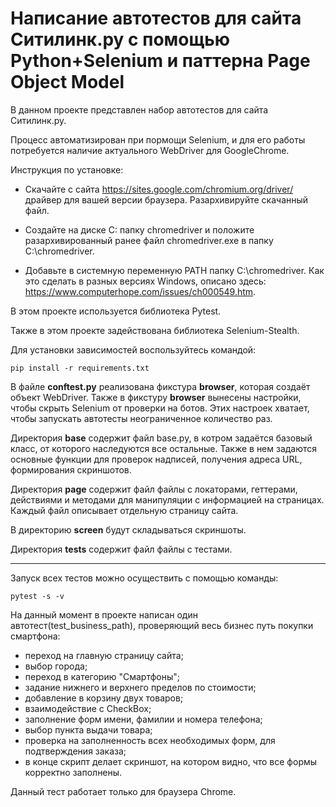 # Написание автотестов для сайта Ситилинк.ру с помощью Python+Selenium и паттерна Page Object Model

В данном проекте представлен набор автотестов для сайта Ситилинк.ру.

Процесс автоматизирован при пормощи Selenium, и для его работы потребуется наличие актуального WebDriver для GoogleChrome.

Инструкция по установке:

- Скачайте с сайта https://sites.google.com/chromium.org/driver/ драйвер для вашей версии браузера. Разархивируйте скачанный файл.

- Создайте на диске C: папку chromedriver и положите разархивированный ранее файл chromedriver.exe в папку C:\chromedriver.

- Добавьте в системную переменную PATH папку C:\chromedriver. Как это сделать в разных версиях Windows, описано здесь: https://www.computerhope.com/issues/ch000549.htm.

В этом проекте используется библиотека Pytest.

Также в этом проекте задействована библиотека Selenium-Stealth.

Для установки зависимостей воспользуйтесь командой: 

`pip install -r requirements.txt`


В файле **conftest.py** реализована фикстура **browser**, которая создаёт объект WebDriver. 
Также в фикстуру **browser** вынесены настройки, чтобы скрыть Selenium от проверки на ботов. Этих настроек хватает, чтобы запускать автотесты неограниченное количество раз.

Директория **base** содержит файл base.py, в котром задаётся базовый класс, от которого наследуются все остальные. Также в нем задаются основные функции для проверок надписей, получения адреса URL, формирования скриншотов.

Директория **page** содержит файл файлы с локаторами, геттерами, действиями и методами для манипуляции с информацией на страницах. Каждый файл описывает отдельную страницу сайта.

В директорию **screen** будут складываться скриншоты.

Директория **tests** содержит файл файлы с тестами.
____________________________________________________________________________________________________________________________________________________________________

Запуск всех тестов можно осуществить с помощью команды:

`pytest -s -v`

На данный момент в проекте написан один автотест(test_business_path), проверяющий весь бизнес путь покупки смартфона:
- переход на главную страницу сайта;
- выбор города;
- переход в категорию "Смартфоны";
- задание нижнего и верхнего пределов по стоимости;
- добавление в корзину двух товаров;
- взаимодействие с CheckBox;
- заполнение форм имени, фамилии и номера телефона;
- выбор пункта выдачи товара;
- проверка на заполненность всех необходимых форм, для подтверждения заказа;
- в конце скрипт делает скриншот, на котором видно, что все формы корректно заполнены.



Данный тест работает только для браузера Chrome.
